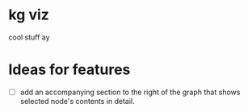 # kg viz

cool stuff ay

# Ideas for features


- [ ] add an accompanying section to the right of the graph that shows selected node's contents in detail.
